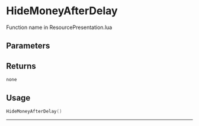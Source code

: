 # HideMoneyAfterDelay
Function name in ResourcePresentation.lua
## Parameters

## Returns
`none`
## Usage
```lua
HideMoneyAfterDelay()
```
---
